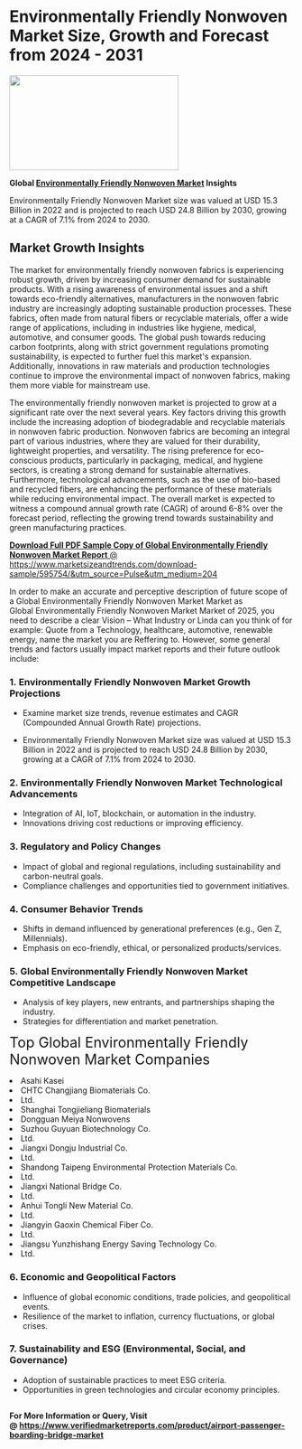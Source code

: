 <H1>Environmentally Friendly Nonwoven Market Size, Growth and Forecast from 2024 - 2031</H1><img class="aligncenter size-medium wp-image-584254" src="https://thirdeyenews.in/wp-content/uploads/2024/09/Global-Market-Research-300x168.jpeg" alt="" width="300" height="168" /><p><strong>Global&nbsp;<a href="https://www.marketsizeandtrends.com/download-sample/595754/&amp;utm_source=Pulse&amp;utm_medium=204">Environmentally Friendly Nonwoven Market</a> Insights</strong></p><p>Environmentally Friendly Nonwoven Market size was valued at USD 15.3 Billion in 2022 and is projected to reach USD 24.8 Billion by 2030, growing at a CAGR of 7.1% from 2024 to 2030.</p><p><!DOCTYPE html> <html lang="en"> <head> <meta charset="UTF-8"> <meta name="viewport" content="width=device-width, initial-scale=1.0"> <title>Market Growth Insights - Environmentally Friendly Nonwoven</title> </head> <body> <h2>Market Growth Insights</h2> <p>The market for environmentally friendly nonwoven fabrics is experiencing robust growth, driven by increasing consumer demand for sustainable products. With a rising awareness of environmental issues and a shift towards eco-friendly alternatives, manufacturers in the nonwoven fabric industry are increasingly adopting sustainable production processes. These fabrics, often made from natural fibers or recyclable materials, offer a wide range of applications, including in industries like hygiene, medical, automotive, and consumer goods. The global push towards reducing carbon footprints, along with strict government regulations promoting sustainability, is expected to further fuel this market's expansion. Additionally, innovations in raw materials and production technologies continue to improve the environmental impact of nonwoven fabrics, making them more viable for mainstream use.</p> <p><a href="#"></a></p> <p>The environmentally friendly nonwoven market is projected to grow at a significant rate over the next several years. Key factors driving this growth include the increasing adoption of biodegradable and recyclable materials in nonwoven fabric production. Nonwoven fabrics are becoming an integral part of various industries, where they are valued for their durability, lightweight properties, and versatility. The rising preference for eco-conscious products, particularly in packaging, medical, and hygiene sectors, is creating a strong demand for sustainable alternatives. Furthermore, technological advancements, such as the use of bio-based and recycled fibers, are enhancing the performance of these materials while reducing environmental impact. The overall market is expected to witness a compound annual growth rate (CAGR) of around 6-8% over the forecast period, reflecting the growing trend towards sustainability and green manufacturing practices.</p> <p><a href="#"></p><p><span class=""><strong>Download Full PDF Sample Copy of Global Environmentally Friendly Nonwoven Market Report</strong> @ <a href="https://www.marketsizeandtrends.com/download-sample/595754/&amp;utm_source=Pulse&amp;utm_medium=204" target="_blank">https://www.marketsizeandtrends.com/download-sample/595754/&amp;utm_source=Pulse&amp;utm_medium=204</a></span></p><p>In order to make an accurate and perceptive description of future scope of a Global&nbsp;Environmentally Friendly Nonwoven Market Market as Global&nbsp;Environmentally Friendly Nonwoven Market Market of 2025, you need to describe a clear Vision &ndash; What Industry or Linda can you think of for example: Quote from a Technology, healthcare, automotive, renewable energy, name the market you are Reffering to. However, some general trends and factors usually impact market reports and their future outlook include:</p><h3>1.&nbsp;<strong>Environmentally Friendly Nonwoven Market Growth Projections</strong></h3><ul><li>Examine market size trends, revenue estimates and CAGR (Compounded Annual Growth Rate) projections.</li><li><p>Environmentally Friendly Nonwoven Market size was valued at USD 15.3 Billion in 2022 and is projected to reach USD 24.8 Billion by 2030, growing at a CAGR of 7.1% from 2024 to 2030.</p></li></ul><h3>2.&nbsp;<strong>Environmentally Friendly Nonwoven Market Technological Advancements</strong></h3><ul><li>Integration of AI, IoT, blockchain, or automation in the industry.</li><li>Innovations driving cost reductions or improving efficiency.</li></ul><h3>3.&nbsp;<strong>Regulatory and Policy Changes</strong></h3><ul><li>Impact of global and regional regulations, including sustainability and carbon-neutral goals.</li><li>Compliance challenges and opportunities tied to government initiatives.</li></ul><h3>4.&nbsp;<strong>Consumer Behavior Trends</strong></h3><ul><li>Shifts in demand influenced by generational preferences (e.g., Gen Z, Millennials).</li><li>Emphasis on eco-friendly, ethical, or personalized products/services.</li></ul><h3>5.&nbsp;<strong>Global Environmentally Friendly Nonwoven Market Competitive Landscape</strong></h3><ul><li>Analysis of key players, new entrants, and partnerships shaping the industry.</li><li>Strategies for differentiation and market penetration.</li></ul><p data-pm-slice="1 1 []"><span style="color: inherit; font-family: inherit; font-size: 25px;">Top Global Environmentally Friendly Nonwoven Market Companies</span></p><div class="" data-test-id=""><p><li>Asahi Kasei</li><li> CHTC Changjiang Biomaterials Co.</li><li> Ltd.</li><li> Shanghai Tongjieliang Biomaterials</li><li> Dongguan Meiya Nonwovens</li><li> Suzhou Guyuan Biotechnology Co.</li><li> Ltd.</li><li> Jiangxi Dongju Industrial Co.</li><li> Ltd.</li><li> Shandong Taipeng Environmental Protection Materials Co.</li><li> Ltd.</li><li> Jiangxi National Bridge Co.</li><li> Ltd.</li><li> Anhui Tongli New Material Co.</li><li> Ltd.</li><li> Jiangyin Gaoxin Chemical Fiber Co.</li><li> Ltd.</li><li> Jiangsu Yunzhishang Energy Saving Technology Co.</li><li> Ltd.</li></p></div><h3>6.&nbsp;<strong>Economic and Geopolitical Factors</strong></h3><ul><li>Influence of global economic conditions, trade policies, and geopolitical events.</li><li>Resilience of the market to inflation, currency fluctuations, or global crises.</li></ul><h3>7.&nbsp;<strong>Sustainability and ESG (Environmental, Social, and Governance)</strong></h3><ul><li>Adoption of sustainable practices to meet ESG criteria.</li><li>Opportunities in green technologies and circular economy principles.</li></ul><h2><strong style="font-size: 14px;">For More Information or Query, Visit @&nbsp;</strong><a style="background-color: #ffffff; font-size: 14px;" href="https://www.marketsizeandtrends.com/report/environmentally-friendly-nonwoven-market/" target="_blank">https://www.verifiedmarketreports.com/product/airport-passenger-boarding-bridge-market</a></h2>
